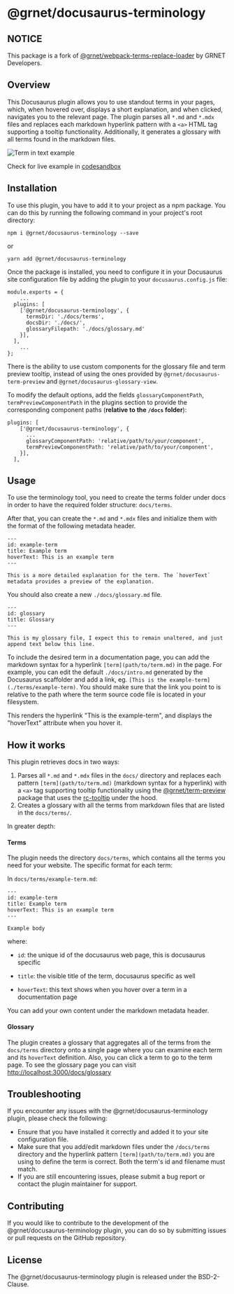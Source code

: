 # @grnet/docusaurus-terminology

## NOTICE

This package is a fork of [@grnet/webpack-terms-replace-loader](https://github.com/grnet/webpack-terms-replace-loader) by GRNET Developers.

## Overview

This Docusaurus plugin allows you to use standout terms in your pages, which, when hovered over, displays a short explanation, and when clicked, navigates you to the relevant page. The plugin parses all `*.md` and `*.mdx` files and replaces each markdown hyperlink pattern with a `<a>` HTML tag supporting a tooltip functionality. Additionally, it generates a glossary with all terms found in the markdown files.

![Term in text example](static/img/terminology_example.gif)


Check for live example in [codesandbox](https://codesandbox.io/p/sandbox/sharp-sara-jh675w)


## Installation

To use this plugin, you have to add it to your project as a npm package. You can do this by running the following command in your project's root directory:

```
npm i @grnet/docusaurus-terminology --save
```

or

```
yarn add @grnet/docusaurus-terminology
```

Once the package is installed, you need to configure it in your Docusaurus site configuration file by adding the plugin to your `docusaurus.config.js` file:

```
module.exports = {
    ...
  plugins: [
    ['@grnet/docusaurus-terminology', {
      termsDir: './docs/terms',
      docsDir: './docs/',
      glossaryFilepath: './docs/glossary.md'
    }],
  ],
    ...
};
```

There is the ability to use custom components for the glossary file and term preview tooltip, instead of using the ones provided by `@grnet/docusaurus-term-preview` and `@grnet/docusaurus-glossary-view`.

To modify the default options, add the fields `glossaryComponentPath`, `termPreviewComponentPath` in the plugins section to provide the corresponding component paths (**relative to the `/docs` folder**):

```
plugins: [
    ['@grnet/docusaurus-terminology', {
      ...
      glossaryComponentPath: 'relative/path/to/your/component',
      termPreviewComponentPath: 'relative/path/to/your/component',
    }],
  ],
```

## Usage

To use the terminology tool, you need to create the terms folder under docs in order to have the required folder structure: `docs/terms`.

After that, you can create the `*.md` and `*.mdx` files and initialize them with the format of the following metadata header.

```
---
id: example-term
title: Example term
hoverText: This is an example term
---

This is a more detailed explanation for the term. The `hoverText` metadata provides a preview of the explanation.
```

You should also create a new `./docs/glossary.md` file.

```
---
id: glossary
title: Glossary
---

This is my glossary file, I expect this to remain unaltered, and just append text below this line.

```

To include the desired term in a documentation page, you can add the markdown syntax for a hyperlink `[term](path/to/term.md)` in the page. For example, you can edit the default `./docs/intro.md` generated by the Docusaurus scaffolder and add a link, eg. `[This is the example-term](./terms/example-term)`. You should make sure that the link you point to is relative to the path where the term source code file is located in your filesystem.

This renders the hyperlink "This is the example-term", and displays the "hoverText" attribute when you hover it.

## How it works
This plugin retrieves docs in two ways:

1. Parses all `*.md` and `*.mdx` files in the `docs/` directory and replaces each pattern `[term](path/to/term.md)` (markdown syntax for a hyperlink) with a `<a>` tag supporting tooltip functionality using the [@grnet/term-preview](https://www.npmjs.com/package/@grnet/docusaurus-term-preview) package that uses the [rc-tooltip](https://www.npmjs.com/package/rc-tooltip) under the hood.
2. Creates a glossary with all the terms from markdown files that are listed in the `docs/terms/`.

In greater depth:

#### Terms

The plugin needs the directory `docs/terms`, which contains all the terms you need for your website. The specific format for each term:

In `docs/terms/example-term.md`:

```
---
id: example-term
title: Example term
hoverText: This is an example term
---

Example body
```

where:

* `id`: the unique id of the docusaurus web page, this is docusaurus specific

* `title`: the visible title of the term, docusaurus specific as well

* `hoverText`: this text shows when you hover over a term in a documentation page

You can add your own content under the markdown metadata header.

#### Glossary

The plugin creates a glossary that aggregates all of the terms from the `docs/terms` directory onto a single page where you can examine each term and its `hoverText` definition. Also, you can click a term to go to the term page. To see the glossary page you can visit [http://localhost:3000/docs/glossary](http://localhost:3000/docs/glossary)

## Troubleshooting

If you encounter any issues with the @grnet/docusaurus-terminology plugin, please check the following:
* Ensure that you have installed it correctly and added it to your site configuration file.
* Make sure that you add/edit markdown files under the `/docs/terms` directory and the hyperlink pattern `[term](path/to/term.md)` you are using to define the term is correct. Both the term's id and filename must match.
* If you are still encountering issues, please submit a bug report or contact the plugin maintainer for support.

## Contributing

If you would like to contribute to the development of the @grnet/docusaurus-terminology plugin, you can do so by submitting issues or pull requests on the GitHub repository.

## License

The @grnet/docusaurus-terminology plugin is released under the BSD-2-Clause.

